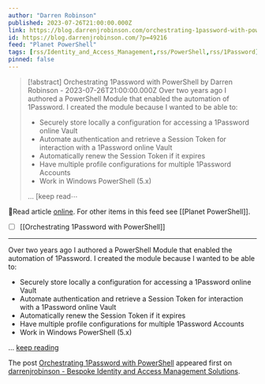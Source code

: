 ```yaml
---
author: "Darren Robinson"
published: 2023-07-26T21:00:00.000Z
link: https://blog.darrenjrobinson.com/orchestrating-1password-with-powershell/
id: https://blog.darrenjrobinson.com/?p=49216
feed: "Planet PowerShell"
tags: [rss/Identity_and_Access_Management,rss/PowerShell,rss/1Password]
pinned: false
---
```

> [!abstract] Orchestrating 1Password with PowerShell by Darren Robinson - 2023-07-26T21:00:00.000Z
> Over two years ago I authored a PowerShell Module that enabled the automation of 1Password. I created the module because I wanted to be able to:
> 
> - Securely store locally a configuration for accessing a 1Password online Vault
> - Automate authentication and retrieve a Session Token for interaction with a 1Password online Vault
> - Automatically renew the Session Token if it expires
> - Have multiple profile configurations for multiple 1Password Accounts
> - Work in Windows PowerShell (5.x)
> 
> … [keep read⋯

🔗Read article [online](https://blog.darrenjrobinson.com/orchestrating-1password-with-powershell/). For other items in this feed see [[Planet PowerShell]].

- [ ] [[Orchestrating 1Password with PowerShell]]
- - -
Over two years ago I authored a PowerShell Module that enabled the automation of 1Password. I created the module because I wanted to be able to:

- Securely store locally a configuration for accessing a 1Password online Vault
- Automate authentication and retrieve a Session Token for interaction with a 1Password online Vault
- Automatically renew the Session Token if it expires
- Have multiple profile configurations for multiple 1Password Accounts
- Work in Windows PowerShell (5.x)

… [keep reading](https://blog.darrenjrobinson.com/orchestrating-1password-with-powershell/)

The post [Orchestrating 1Password with PowerShell](https://blog.darrenjrobinson.com/orchestrating-1password-with-powershell/) appeared first on [darrenjrobinson - Bespoke Identity and Access Management Solutions](https://blog.darrenjrobinson.com).
